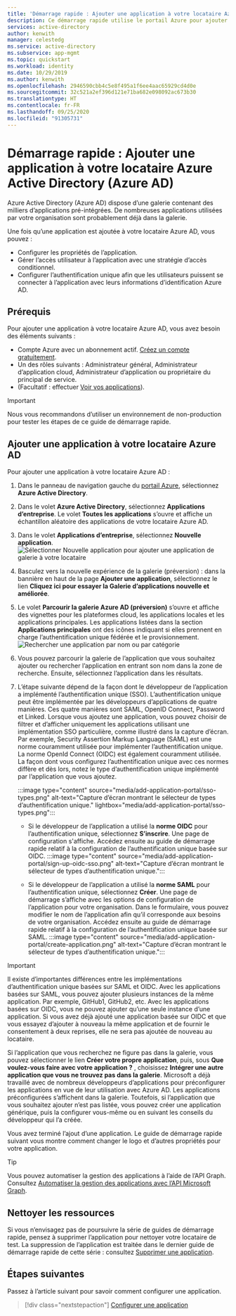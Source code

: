 ```yaml
---
title: 'Démarrage rapide : Ajouter une application à votre locataire Azure Active Directory (Azure AD)'
description: Ce démarrage rapide utilise le portail Azure pour ajouter une application de la galerie à votre locataire Azure Active Directory (Azure AD).
services: active-directory
author: kenwith
manager: celestedg
ms.service: active-directory
ms.subservice: app-mgmt
ms.topic: quickstart
ms.workload: identity
ms.date: 10/29/2019
ms.author: kenwith
ms.openlocfilehash: 2946590cbb4c5e8f495a1f6ee4aac65929cd4d0e
ms.sourcegitcommit: 32c521a2ef396d121e71ba682e098092ac673b30
ms.translationtype: HT
ms.contentlocale: fr-FR
ms.lasthandoff: 09/25/2020
ms.locfileid: "91305731"
---
```

# <a name="quickstart-add-an-application-to-your-azure-active-directory-azure-ad-tenant"></a>Démarrage rapide : Ajouter une application à votre locataire Azure Active Directory (Azure AD)

Azure Active Directory (Azure AD) dispose d’une galerie contenant des milliers d’applications pré-intégrées. De nombreuses applications utilisées par votre organisation sont probablement déjà dans la galerie.

Une fois qu’une application est ajoutée à votre locataire Azure AD, vous pouvez :

- Configurer les propriétés de l’application.
- Gérer l’accès utilisateur à l’application avec une stratégie d’accès conditionnel.
- Configurer l’authentification unique afin que les utilisateurs puissent se connecter à l’application avec leurs informations d’identification Azure AD.

## <a name="prerequisites"></a>Prérequis

Pour ajouter une application à votre locataire Azure AD, vous avez besoin des éléments suivants :

- Compte Azure avec un abonnement actif. [Créez un compte gratuitement](https://azure.microsoft.com/free/?WT.mc_id=A261C142F).
- Un des rôles suivants : Administrateur général, Administrateur d’application cloud, Administrateur d’application ou propriétaire du principal de service.
- (Facultatif : effectuer [Voir vos applications](view-applications-portal.md)).

>[!IMPORTANT]
>Nous vous recommandons d’utiliser un environnement de non-production pour tester les étapes de ce guide de démarrage rapide.

## <a name="add-an-app-to-your-azure-ad-tenant"></a>Ajouter une application à votre locataire Azure AD

Pour ajouter une application à votre locataire Azure AD :

1. Dans le panneau de navigation gauche du [portail Azure](https://portal.azure.com), sélectionnez **Azure Active Directory**.
2. Dans le volet **Azure Active Directory**, sélectionnez **Applications d’entreprise**. Le volet **Toutes les applications** s’ouvre et affiche un échantillon aléatoire des applications de votre locataire Azure AD.
3. Dans le volet **Applications d’entreprise**, sélectionnez **Nouvelle application**. 
    ![Sélectionner Nouvelle application pour ajouter une application de galerie à votre locataire](media/add-application-portal/new-application.png)
4. Basculez vers la nouvelle expérience de la galerie (préversion) : dans la bannière en haut de la page **Ajouter une application**, sélectionnez le lien **Cliquez ici pour essayer la Galerie d’applications nouvelle et améliorée**.
5. Le volet **Parcourir la galerie Azure AD (préversion)** s’ouvre et affiche des vignettes pour les plateformes cloud, les applications locales et les applications principales. Les applications listées dans la section **Applications principales** ont des icônes indiquant si elles prennent en charge l’authentification unique fédérée et le provisionnement. 
    ![Rechercher une application par nom ou par catégorie](media/add-application-portal/browse-gallery.png)
6. Vous pouvez parcourir la galerie de l’application que vous souhaitez ajouter ou rechercher l’application en entrant son nom dans la zone de recherche. Ensuite, sélectionnez l’application dans les résultats. 
7. L’étape suivante dépend de la façon dont le développeur de l’application a implémenté l’authentification unique (SSO). L’authentification unique peut être implémentée par les développeurs d’applications de quatre manières. Ces quatre manières sont SAML, OpenID Connect, Password et Linked. Lorsque vous ajoutez une application, vous pouvez choisir de filtrer et d’afficher uniquement les applications utilisant une implémentation SSO particulière, comme illustré dans la capture d’écran. Par exemple, Security Assertion Markup Language (SAML) est une norme couramment utilisée pour implémenter l’authentification unique. La norme OpenId Connect (OIDC) est également couramment utilisée. La façon dont vous configurez l’authentification unique avec ces normes diffère et dès lors, notez le type d’authentification unique implémenté par l’application que vous ajoutez.

    :::image type="content" source="media/add-application-portal/sso-types.png" alt-text="Capture d’écran montrant le sélecteur de types d’authentification unique." lightbox="media/add-application-portal/sso-types.png":::

    - Si le développeur de l’application a utilisé la **norme OIDC** pour l’authentification unique, sélectionnez **S’inscrire**. Une page de configuration s'affiche. Accédez ensuite au guide de démarrage rapide relatif à la configuration de l’authentification unique basée sur OIDC.
    :::image type="content" source="media/add-application-portal/sign-up-oidc-sso.png" alt-text="Capture d’écran montrant le sélecteur de types d’authentification unique.":::

    - Si le développeur de l’application a utilisé la **norme SAML** pour l’authentification unique, sélectionnez **Créer**. Une page de démarrage s’affiche avec les options de configuration de l’application pour votre organisation. Dans le formulaire, vous pouvez modifier le nom de l’application afin qu’il corresponde aux besoins de votre organisation. Accédez ensuite au guide de démarrage rapide relatif à la configuration de l’authentification unique basée sur SAML.
    :::image type="content" source="media/add-application-portal/create-application.png" alt-text="Capture d’écran montrant le sélecteur de types d’authentification unique.":::


> [!IMPORTANT]
> Il existe d’importantes différences entre les implémentations d’authentification unique basées sur SAML et OIDC. Avec les applications basées sur SAML, vous pouvez ajouter plusieurs instances de la même application. Par exemple, GitHub1, GitHub2, etc. Avec les applications basées sur OIDC, vous ne pouvez ajouter qu’une seule instance d’une application. Si vous avez déjà ajouté une application basée sur OIDC et que vous essayez d’ajouter à nouveau la même application et de fournir le consentement à deux reprises, elle ne sera pas ajoutée de nouveau au locataire.

Si l’application que vous recherchez ne figure pas dans la galerie, vous pouvez sélectionner le lien **Créer votre propre application**, puis, sous **Que voulez-vous faire avec votre application ?** , choisissez **Intégrer une autre application que vous ne trouvez pas dans la galerie**. Microsoft a déjà travaillé avec de nombreux développeurs d’applications pour préconfigurer les applications en vue de leur utilisation avec Azure AD. Les applications préconfigurées s’affichent dans la galerie. Toutefois, si l’application que vous souhaitez ajouter n’est pas listée, vous pouvez créer une application générique, puis la configurer vous-même ou en suivant les conseils du développeur qui l’a créée.

Vous avez terminé l’ajout d’une application. Le guide de démarrage rapide suivant vous montre comment changer le logo et d’autres propriétés pour votre application.

> [!TIP]
> Vous pouvez automatiser la gestion des applications à l’aide de l’API Graph. Consultez [Automatiser la gestion des applications avec l’API Microsoft Graph](https://docs.microsoft.com/graph/application-saml-sso-configure-api).

## <a name="clean-up-resources"></a>Nettoyer les ressources

Si vous n’envisagez pas de poursuivre la série de guides de démarrage rapide, pensez à supprimer l’application pour nettoyer votre locataire de test. La suppression de l’application est traitée dans le dernier guide de démarrage rapide de cette série : consultez [Supprimer une application](delete-application-portal.md).

## <a name="next-steps"></a>Étapes suivantes

Passez à l’article suivant pour savoir comment configurer une application.
> [!div class="nextstepaction"]
> [Configurer une application](add-application-portal-configure.md)
